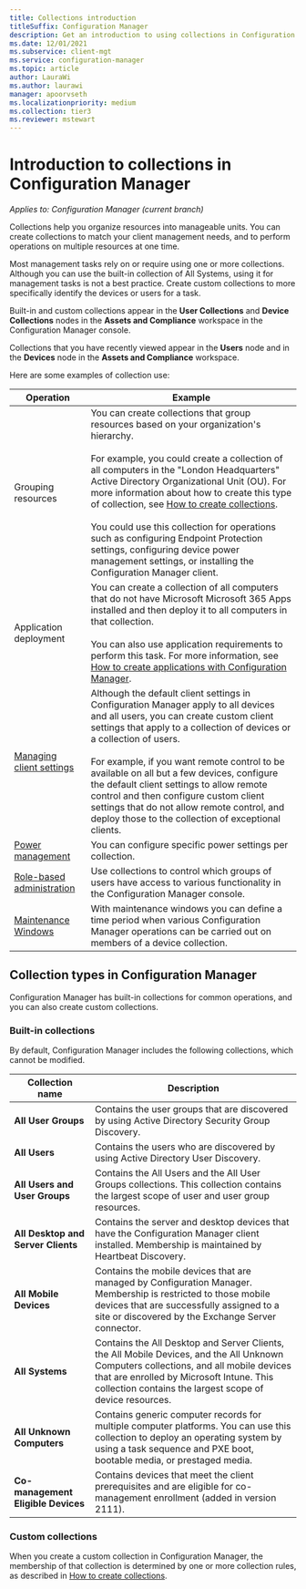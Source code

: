```yaml
---
title: Collections introduction
titleSuffix: Configuration Manager
description: Get an introduction to using collections in Configuration Manager.
ms.date: 12/01/2021
ms.subservice: client-mgt
ms.service: configuration-manager
ms.topic: article
author: LauraWi
ms.author: laurawi
manager: apoorvseth
ms.localizationpriority: medium
ms.collection: tier3
ms.reviewer: mstewart
---
```

# Introduction to collections in Configuration Manager

*Applies to: Configuration Manager (current branch)*

Collections help you organize resources into manageable units. You can create collections to match your client management needs, and to perform operations on multiple resources at one time.

Most management tasks rely on or require using one or more collections. Although you can use the built-in collection of All Systems, using it for management tasks is not a best practice. Create custom collections to more specifically identify the devices or users for a task.

 Built-in and custom collections appear in the **User Collections** and **Device Collections** nodes in the **Assets and Compliance** workspace in the Configuration Manager console.

 Collections that you have recently viewed appear in the **Users** node and in the **Devices** node in the **Assets and Compliance** workspace.

Here are some examples of collection use:

|Operation|Example|
|---------|-------|
|Grouping resources|You can create collections that  group resources based on your organization's hierarchy.<br /><br /> For example, you could create a collection of all computers in the "London Headquarters" Active Directory Organizational Unit (OU). For more information about how to create this type of collection, see [How to create collections](../../../../core/clients/manage/collections/create-collections.md).<br /><br /> You could  use this collection for operations such as configuring Endpoint Protection settings, configuring device power management settings, or installing the Configuration Manager client.|
|Application deployment|You can create a collection of all computers that do not have Microsoft Microsoft 365 Apps installed and then deploy it to all computers in that collection.<br /><br /> You can also use application requirements to perform this task. For more information, see [How to create applications with Configuration Manager](../../../../apps/deploy-use/create-applications.md).|
|[Managing client settings](../../../../core/clients/deploy/about-client-settings.md)|Although the default client settings in Configuration Manager apply to all devices and all users, you can create custom client settings that apply to a collection of devices or a collection of users.<br /><br /> For example, if you want remote control to be available on all but a few devices, configure the default client settings to allow remote control and then configure custom client settings that do not allow remote control, and deploy those to the collection of exceptional clients. |
|[Power management](../power/introduction-to-power-management.md)|You can configure specific power settings per collection.|
|[Role-based administration](../../../../core/servers/deploy/configure/configure-role-based-administration.md)|Use collections to control which groups of users have access to various functionality in the Configuration Manager console.|
|[Maintenance Windows](../../../../core/clients/manage/collections/use-maintenance-windows.md)|With maintenance windows you can define a time period when various Configuration Manager operations can be carried out on members of a device collection. |


## Collection types in Configuration Manager
 Configuration Manager has built-in collections for common operations, and you can also create custom collections.

### Built-in collections
 By default, Configuration Manager includes the following collections, which cannot be modified.

|**Collection name**|Description|
|-------------------------|-----------------|
|**All User Groups**|Contains the user groups that are discovered by using Active Directory Security Group Discovery.|
|**All Users**|Contains the users who are discovered by using Active Directory User Discovery.|
|**All Users and User Groups**|Contains the All Users and the All User Groups collections. This collection contains the largest scope of user and user group resources.|
|**All Desktop and Server Clients**|Contains the server and desktop devices that have the Configuration Manager client installed. Membership is maintained by Heartbeat Discovery.|
|**All Mobile Devices**|Contains the mobile devices that are managed by Configuration Manager. Membership is restricted to those mobile devices that are successfully assigned to a site or discovered by the Exchange Server connector.|
|**All Systems**|Contains the All Desktop and Server Clients, the All Mobile Devices, and the All Unknown Computers collections, and all mobile devices that are enrolled by Microsoft Intune. This collection contains the largest scope of device resources.|
|**All Unknown Computers**|Contains generic computer records for multiple computer platforms. You can use this collection to deploy an operating system by using a task sequence and PXE boot, bootable media, or prestaged media.|
|**Co-management Eligible Devices**|  Contains devices that meet the client prerequisites and are eligible for co-management enrollment (added in version 2111). <!--12377291-->|

### Custom collections
 When you create a custom collection in Configuration Manager, the membership of that collection is determined by one or more collection rules, as described in [How to create collections](../../../../core/clients/manage/collections/create-collections.md).

